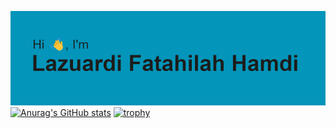 [![MasterHead](https://raw.githubusercontent.com/lazuardifath/lazuardifath/main/header.png)](https://github.com/lazuardifath)
[![Anurag's GitHub stats](https://github-readme-stats.vercel.app/api?username=lazuardifath&show_icons=true&theme=radical&hide_border=true)](https://github.com/anuraghazra/github-readme-stats)
[![trophy](https://github-profile-trophy.vercel.app/?username=ryo-ma&row=2&column=3)](https://github.com/ryo-ma/github-profile-trophy)
<!--
**lazuardifath/lazuardifath** is a ✨ _special_ ✨ repository because its `README.md` (this file) appears on your GitHub profile.

Here are some ideas to get you started:

- 🔭 I’m currently working on ...
- 🌱 I’m currently learning ...
- 👯 I’m looking to collaborate on ...
- 🤔 I’m looking for help with ...
- 💬 Ask me about ...
- 📫 How to reach me: ...
- 😄 Pronouns: ...
- ⚡ Fun fact: ...
-->
